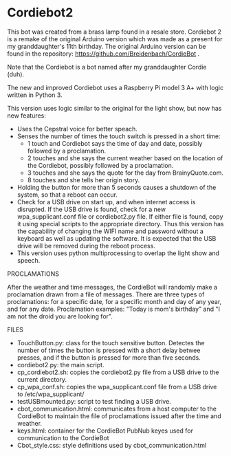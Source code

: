# Cordiebot2
This bot was created from a brass lamp found in a resale store. Cordiebot 2 is a remake of the original Arduino version which was made as a present for my granddaughter's 11th birthday. The original Arduino version can be found in the repository: https://github.com/Breidenbach/CordieBot .

Note that the Cordiebot is a bot named after my granddaughter Cordie (duh).

The new and improved Cordiebot uses a Raspberry Pi model 3 A+ with logic written in Python 3.

This version uses logic similar to the original for the light show, but now has new features:
- Uses the Cepstral voice for better speach.
- Senses the number of times the touch switch is pressed in a short time:
  -  1 touch and Cordiebot says the time of day and date, possibly followed by a proclamation.
  -  2 touches and she says the current weather based on the location of the Cordiebot, possibly followed by a proclamation.
  -  3 touches and she says the quote for the day from BrainyQuote.com.
  -  8 touches and she tells her origin story.
- Holding the button for more than 5 seconds causes a shutdown of the system, so that a reboot can occur.
- Check for a USB drive on start up, and when internet access is disrupted.  If the USB drive is found, check for a new wpa_supplicant.conf file or cordiebot2.py file.  If either file is found, copy it using special scripts to the appropriate directory. Thus this version has the capability of changing the WIFI name and password without a keyboard as well as updating the software.  It is expected that the USB drive will be removed during the reboot process.
- This version uses python multiprocessing to overlap the light show and speech.

PROCLAMATIONS

After the weather and time messages, the CordieBot will randomly make a proclamation drawn from a file of messages.  There are three types of proclamations:  for a specific date, for a specific month and day of any year, and for any date.  Proclamation examples:  "Today is mom's birthday" and "I am not the droid you are looking for".

FILES

- TouchButton.py: class for the touch sensitive button.  Detectes the number of times the button is pressed with a short delay betwee presses, and if the button is pressed for more than five seconds.
- cordiebot2.py: the main script.
- cp_cordiebot2.sh: copies the cordiebot2.py file from a USB drive to the current directory.
- cp_wpa_conf.sh: copies the wpa_supplicant.conf file from a USB drive to /etc/wpa_supplicant/
- testUSBmounted.py: script to test finding a USB drive.
- cbot_communication.html:  communicates from a host computer to the CordieBot to maintain the file of proclamations issued after the time and weather.
- keys.html:  container for the CordieBot PubNub keyes used for communication to the CordieBot
- Cbot_style.css:  style definitions used by cbot_communication.html
